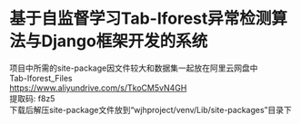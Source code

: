 # 基于自监督学习Tab-Iforest异常检测算法与Django框架开发的系统
项目中所需的site-package因文件较大和数据集一起放在阿里云网盘中  
Tab-Iforest_Files  
https://www.aliyundrive.com/s/TkoCM5vN4GH  
提取码: f8z5  
下载后解压site-package文件放到“wjhproject/venv/Lib/site-packages”目录下  
